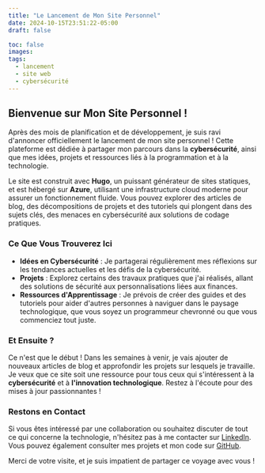 ```yaml
---
title: "Le Lancement de Mon Site Personnel"
date: 2024-10-15T23:51:22-05:00
draft: false

toc: false
images:
tags:
  - lancement
  - site web
  - cybersécurité
---
```


## Bienvenue sur Mon Site Personnel !

Après des mois de planification et de développement, je suis ravi d'annoncer officiellement le lancement de mon site personnel ! Cette plateforme est dédiée à partager mon parcours dans la **cybersécurité**, ainsi que mes idées, projets et ressources liés à la programmation et à la technologie.

Le site est construit avec **Hugo**, un puissant générateur de sites statiques, et est hébergé sur **Azure**, utilisant une infrastructure cloud moderne pour assurer un fonctionnement fluide. Vous pouvez explorer des articles de blog, des décompositions de projets et des tutoriels qui plongent dans des sujets clés, des menaces en cybersécurité aux solutions de codage pratiques.

### Ce Que Vous Trouverez Ici

- **Idées en Cybersécurité** : Je partagerai régulièrement mes réflexions sur les tendances actuelles et les défis de la cybersécurité.
- **Projets** : Explorez certains des travaux pratiques que j'ai réalisés, allant des solutions de sécurité aux personnalisations liées aux finances.
- **Ressources d'Apprentissage** : Je prévois de créer des guides et des tutoriels pour aider d'autres personnes à naviguer dans le paysage technologique, que vous soyez un programmeur chevronné ou que vous commenciez tout juste.

### Et Ensuite ?

Ce n'est que le début ! Dans les semaines à venir, je vais ajouter de nouveaux articles de blog et approfondir les projets sur lesquels je travaille. Je veux que ce site soit une ressource pour tous ceux qui s'intéressent à la **cybersécurité** et à **l'innovation technologique**. Restez à l'écoute pour des mises à jour passionnantes !

### Restons en Contact

Si vous êtes intéressé par une collaboration ou souhaitez discuter de tout ce qui concerne la technologie, n'hésitez pas à me contacter sur [LinkedIn](https://www.linkedin.com/in/kaleb-neeble-8a7983273/). Vous pouvez également consulter mes projets et mon code sur [GitHub](https://github.com/kneeble).

Merci de votre visite, et je suis impatient de partager ce voyage avec vous !

